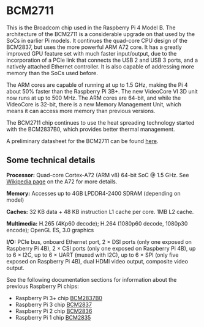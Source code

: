 # BCM2711

This is the Broadcom chip used in the Raspberry Pi 4 Model B. The architecture of the BCM2711 is a considerable upgrade on that used by the SoCs in earlier Pi models. It continues the quad-core CPU design of the BCM2837, but uses the more powerful ARM A72 core. It has a greatly improved GPU feature set with much faster input/output, due to the incorporation of a PCIe link that connects the USB 2 and USB 3 ports, and a natively attached Ethernet controller. It is also capable of addressing more memory than the SoCs used before.

The ARM cores are capable of running at up to 1.5 GHz, making the Pi 4 about 50% faster than the Raspberry Pi 3B+. The new VideoCore VI 3D unit now runs at up to 500 MHz. The ARM cores are 64-bit, and while the VideoCore is 32-bit, there is a new Memory Management Unit, which means it can access more memory than previous versions.

The BCM2711 chip continues to use the heat spreading technology started with the BCM2837B0, which provides better thermal management. 

A preliminary datasheet for the BCM2711 can be found [here](./rpi_DATA_2711_1p0_preliminary.pdf).

## Some technical details

**Processor:**  Quad-core Cortex-A72 (ARM v8) 64-bit SoC @ 1.5 GHz. See [Wikipedia page](https://en.wikipedia.org/wiki/ARM_Cortex-A72) on the A72 for more details.

**Memory:** Accesses up to 4GB LPDDR4-2400 SDRAM (depending on model)

**Caches:** 32 KB data + 48 KB instruction L1 cache per core. 1MB L2 cache.

**Multimedia:** H.265 (4Kp60 decode); H.264 (1080p60 decode, 1080p30 encode); OpenGL ES, 3.0 graphics

**I/O:** PCIe bus, onboard Ethernet port, 2 × DSI ports (only one exposed on Raspberry Pi 4B), 2 × CSI ports (only one exposed on Raspberry Pi 4B), up to 6 × I2C, up to 6 × UART (muxed with I2C), up to 6 × SPI (only five exposed on Raspberry Pi 4B), dual HDMI video output, composite video output.


See the following documentation sections for information about the previous Raspberry Pi chips:

* Raspberry Pi 3+ chip [BCM2837B0](../bcm2837b0/README.md)
* Raspberry Pi 3 chip [BCM2837](../bcm2837/README.md)
* Raspberry Pi 2 chip [BCM2836](../bcm2836/README.md)
* Raspberry Pi 1 chip [BCM2835](../bcm2835/README.md)
